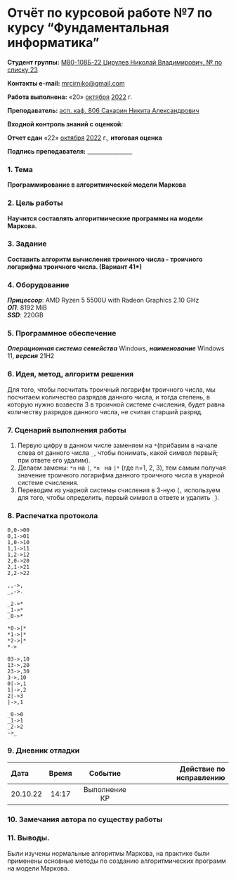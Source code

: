# Отчёт по курсовой работе №7 по курсу “Фундаментальная информатика”

<b>Студент группы:</b> <ins>М80-108Б-22 Цирулев Николай Владимирович, № по списку 23</ins> 

<b>Контакты e-mail:</b> <ins>mrcirniko@gmail.com</ins>

<b>Работа выполнена:</b> «20» <ins>октября</ins> <ins>2022</ins> г.

<b>Преподаватель:</b> <ins>асп. каф. 806 Сахарин Никита Александрович</ins>

<b>Входной контроль знаний с оценкой:</b> <ins> </ins>

<b>Отчет сдан</b> «22» <ins>октября</ins> <ins>2022</ins> г., <b>итоговая оценка</b> <ins> </ins>

<b>Подпись преподавателя:</b> ________________

### 1. Тема
__Программирование в алгоритмической модели Маркова__

### 2. Цель работы
__Научится составлять алгоритмические программы на модели Маркова.__

### 3. Задание
__Составить алгоритм вычисления троичного числа - троичного логарифма троичного числа. (Вариант 41*)__

### 4. Оборудование
___Прицессор___: AMD Ryzen 5 5500U with Radeon Graphics 2.10 GHz \
___ОП___: 8192 MiB \
___SSD___: 220GB

### 5. Программное обеспечение
___Операционная система семейства___ Windows, ___наименование___ Windows 11, ___версия___  21H2

### 6. Идея, метод, алгоритм решения
Для того, чтобы посчитать троичный логарифм троичного числа, мы посчитаем количество разрядов данного числа, и тогда степень, в которую нужно возвести 3 в троичной системе счисления, будет равна количеству разрядов данного числа, не считая старший разряд.

### 7. Сценарий выполнения работы
1. Первую цифру в данном числе заменяем на ```*```(прибавим в начале слева от данного числа ```_```, чтобы понимать, какой символ первый; при ответе его удалим).
2. Делаем замены: ```*n``` на ```|```, ```*n ``` на ```|*``` (где n=1, 2, 3), тем самым получая значение троичного логарифма данного троичного числа в унарной системе счисления.
3. Переводим из унарной системы счисления в 3-ную (```,``` используем для того, чтобы определить, первый символ в ответе и удалить ```_```).

### 8. Распечатка протокола
```
0,0->00
0,1->01
1,0->10
1,1->11
1,2->12
2,0->20
2,1->21
2,2->22

,,->,
_,->.

_2->*
_1->*
_0->*

*0->|*
*1->|*
*2->|*
*-> 

03->,10
13->,20
23->,30
3->,10
0|->,1
1|->,2
2|->3
|->,1

_0->0
_1->1
_2->2
->_
```
### 9. Дневник отладки

|  Дата    | Время | Событие  | Действие по исправлению |
|:------------- |:---------------:|:---------------:| -------------:|
| 20.10.22 | 14:17 | Выполнение КР |  |

### 10. Замечания автора по существу работы

### 11. Выводы.
Были изучены нормальные алгоритмы Маркова, на практике были применены основные методы по созданию алгоритмических программ на модели Маркова.	

